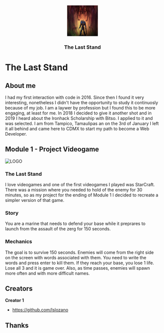 <p align="center">
  <a>
    <img src="https://raw.githubusercontent.com/lslozano/LastStand/master/Images/Bg%20for%20slides.png" alt="Logo" width=100 height=100>
  </a>

  <h3 align="center">The Last Stand</h3>
  </p>
</p>


# The Last Stand

## About me

I had my first interaction with code in 2016. Since then I found it very interesting, nonetheless I didn't have the opportunity to study it continuosly because of my job. I am a laywer by profession but I found this to be more engaging, at least for me. In 2018 I decided to give it another shot and in 2019 I heard about the Ironhack Scholarship with Bitso. I applied to it and was selected. I am from Tampico, Tamaulipas an on the 3rd of January I left it all behind and came here to CDMX to start my path to become a Web Developer.

## Module 1 - Project Videogame

![LOGO][LOGO]

### The Last Stand

I love videogames and one of the first videogames I played was StarCraft. There was a mission where you needed to hold of the enemy for 30 minutes, so as my project for the ending of Module 1 I decided to recreate a simpler version of that game. 

### Story

You are a marine that needs to defend your base while it preprares to launch from the assault of the zerg for 150 seconds.

### Mechanics

The goal is to survive 150 seconds. Enemies will come from the right side on the screen with words associated with them. You need to write the words and press enter to kill them. If they reach your base, you lose 1 life. Lose all 3 and it is game over. Also, as time passes, enemies will spawn more often and with more difficult names.

## Creators

**Creator 1**

- <https://github.com/lslozano>

## Thanks

[LOGO]: "https://raw.githubusercontent.com/lslozano/LastStand/master/Images/GameImage.png"